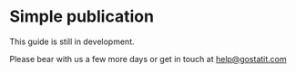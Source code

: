 # Simple publication

This guide is still in development.

Please bear with us a few more days or get in touch at help@gostatit.com
